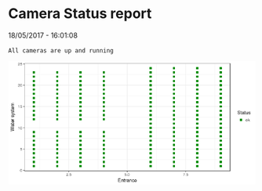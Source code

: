 Camera Status report
================
18/05/2017 - 16:01:08

    All cameras are up and running

![](camreport_files/figure-markdown_github/unnamed-chunk-2-1.png)
